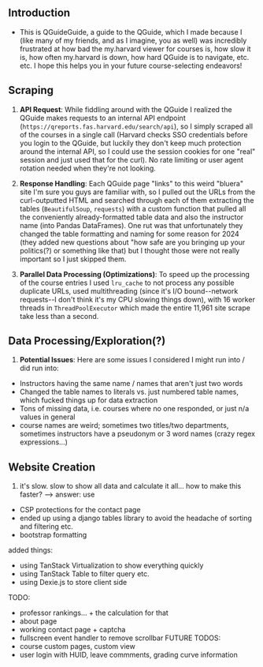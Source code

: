 ## Introduction
- This is QGuideGuide, a guide to the QGuide, which I made because I (like many of my friends, and as I imagine, you as well) was incredibly frustrated at how bad the my.harvard viewer for courses is, how slow it is, how often my.harvard is down, how hard QGuide is to navigate, etc. etc. I hope this helps you in your future course-selecting endeavors!

## Scraping
1. **API Request**: While fiddling around with the QGuide I realized the QGuide makes requests to an internal API endpoint (`https://qreports.fas.harvard.edu/search/api`), so I simply scraped all of the courses in a single call (Harvard checks SSO credentials before you login to the QGuide, but luckily they don't keep much protection around the internal API, so I could use the session cookies for one "real" session and just used that for the curl). No rate limiting or user agent rotation needed when they're not looking.

2. **Response Handling**: Each QGuide page "links" to this weird "bluera" site I'm sure you guys are familiar with, so I pulled out the URLs from the curl-outputted HTML and searched through each of them extracting the tables (`BeautifulSoup`, `requests`) with a custom function that pulled all the conveniently already-formatted table data and also the instructor name (into Pandas DataFrames). One rut was that unfortunately they changed the table formatting and naming for some reason for 2024 (they added new questions about "how safe are you bringing up your politics(?) or something like that) but I thought those were not really important so I just skipped them.

3. **Parallel Data Processing (Optimizations)**: To speed up the processing of the course entries I used `lru_cache` to not process any possible duplicate URLs, used multithreading (since it's I/O bound--network requests--I don't think it's my CPU slowing things down), with 16 worker threads in `ThreadPoolExecutor` which made the entire 11,961 site scrape take less than a second.

## Data Processing/Exploration(?)
1. **Potential Issues**: Here are some issues I considered I might run into / did run into:
- Instructors having the same name / names that aren't just two words
- Changed the table names to literals vs. just numbered table names, which fucked things up for data extraction
- Tons of missing data, i.e. courses where no one responded, or just n/a values in general
- course names are weird; sometimes two titles/two departments, sometimes instructors have a pseudonym or 3 word names (crazy regex expressions...)

## Website Creation
1. it's slow. slow to show all data and calculate it all... how to make this faster? --> answer: use 
- CSP protections for the contact page
- ended up using a django tables library to avoid the headache of sorting and filtering etc.
- bootstrap formatting

added things:
- using TanStack Virtualization to show everything quickly
- using TanStack Table to filter query etc.
- using Dexie.js to store client side


TODO:
- professor rankings... + the calculation for that
- about page
- working contact page + captcha
- fullscreen event handler to remove scrollbar
FUTURE TODOS:
- course custom pages, custom view
- user login with HUID, leave commments, grading curve information
